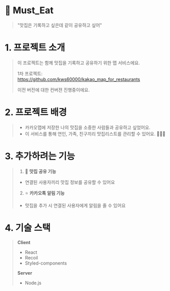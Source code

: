 # 🍣 Must_Eat
> "맛집은 기록하고 싶은데 같이 공유하고 싶어"

# 1. 프로젝트 소개

> 이 프로젝트는 함께 맛집을 기록하고 공유하기 위한 맵 서비스에요.
> 
> 1차 프로젝트: https://github.com/kws60000/kakao_map_for_restaurants
> 
> 이전 버전에 대한 컨버젼 진행중이에요.
> 
# 2. 프로젝트 배경

> + 카카오맵에 저장한 나의 맛집을 소중한 사람들과 공유하고 싶었어요.
> + 이 서비스를 통해 연인, 가족, 친구끼리 맛집리스트를 관리할 수 있어요. 🧑‍🤝‍🧑 
>
>
# 3. 추가하려는 기능
> 
>
> 1. 🔎 **맛집 공유 기능**
> + 연결된 사용자끼리 맛집 정보를 공유할 수 있어요
>
> 
> 2. ⭐ **카카오톡 알림 기능**
> + 맛집을 추가 시 연결된 사용자에게 알림을 줄 수 있어요
>
>
# 4. 기술 스택

> **Client**
> + React
> + Recoil
> + Styled-components
>
>
> **Server**
> + Node.js

